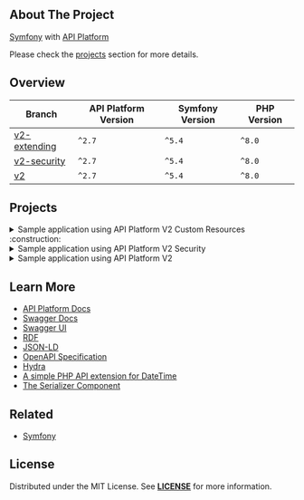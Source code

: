 ## About The Project  
[Symfony][symfony_website] with [API Platform][api_platform_website]
 
Please check the [projects](#projects) section for more details.

## Overview
| Branch                       | API Platform Version | Symfony Version | PHP Version |
|------------------------------|----------------------|-----------------|-------------|
| [v2-extending][v2-extending] | `^2.7`               | `^5.4`          | `^8.0`      |
| [v2-security][v2-security]   | `^2.7`               | `^5.4`          | `^8.0`      |
| [v2][v2]                     | `^2.7`               | `^5.4`          | `^8.0`      |


## Projects

<details><summary>Sample application using API Platform V2 Custom Resources :construction: </summary>  
<p>  

<img
src="https://user-images.githubusercontent.com/5810350/230716121-d2dd0ce9-4942-4a14-a8db-6551d2d9b10d.png"
alt="Api platform 2 extending frontend"
width="50%"
/>

<img
src="https://user-images.githubusercontent.com/5810350/230716134-0b505341-a0e4-4662-9783-b7e869871357.png"
alt="API Platform2 extending backend"
width="50%"
/>

**Code:** https://github.com/habibun/symfony-api-platform/tree/v2-extending  
**Resources:**
- [API Platform Part 3: Custom Resources](https://symfonycasts.com/screencast/api-platform-extending)
<br/>


#### Installation
```bash
git clone git@github.com:habibun/symfony-api-platform.git
cd symfony-api-platform
git checkout v2-extending
symfony composer install
```

</p>
</details>

<details><summary>Sample application using API Platform V2 Security</summary>  
<p>  

<img
src="https://user-images.githubusercontent.com/5810350/226957115-5f6f896a-6cd6-45b0-9d07-1447e1d4d614.png"
alt="Symfony API Platform Project With Security"
width="50%"
/>

**Code:** https://github.com/habibun/symfony-api-platform/tree/v2-security  
**Resources:**
- [API Platform Part 2: Security](https://symfonycasts.com/screencast/api-platform2-security)
<br/>


#### Installation
```bash
git clone git@github.com:habibun/symfony-api-platform.git
cd symfony-api-platform
git checkout v2-security
symfony composer install
```

</p>
</details>

<details><summary>Sample application using API Platform V2</summary>
<p>  

<img
src="https://user-images.githubusercontent.com/5810350/226957115-5f6f896a-6cd6-45b0-9d07-1447e1d4d614.png"
alt="Symfony API Platform Project With Security"
width="50%"
/>

**Code:** https://github.com/habibun/symfony-api-platform/tree/v2-security  
**Resources:**
- [API Platform Part 2: Security](https://symfonycasts.com/screencast/api-platform2-security)
<br/>


#### Installation
```bash
git clone git@github.com:habibun/symfony-api-platform.git
cd symfony-api-platform
git checkout v2
symfony composer install
```

</p>
</details>


## Learn More
- [API Platform Docs][api_platform_docs]
- [Swagger Docs][swagger_docs]
- [Swagger UI](https://swagger.io/tools/swagger-ui/)
- [RDF](https://www.w3.org/RDF/)
- [JSON-LD](https://en.wikipedia.org/wiki/JSON-LD)
- [OpenAPI Specification](https://oai.github.io/Documentation/)
- [Hydra](https://www.hydra-cg.com/)
- [A simple PHP API extension for DateTime](https://github.com/briannesbitt/carbon)
- [The Serializer Component](https://symfony.com/doc/5.4/components/serializer.html)

## Related
- [Symfony](https://github.com/habibun/symfony)  


## License
Distributed under the MIT License. See **[LICENSE][license]** for more information.



[//]: # (Links)
[license]: https://github.com/habibun/symfony-api-platform/blob/main/LICENSE
[symfony_website]: https://symfony.com/

[api_platform_website]: https://api-platform.com/
[api_platform_docs]: https://api-platform.com/docs
[swagger_docs]: https://swagger.io/docs/

[v2]: https://github.com/habibun/symfony-api-platform/tree/v2
[v2_tt]: https://github.com/habibun/symfony-api-platform/tree/v2 "Sample application using API Platform V2"

[v2-security]: https://github.com/habibun/symfony-api-platform/tree/v2-security
[v2-security_tt]: https://github.com/habibun/symfony-api-platform/tree/v2-security "Sample application using API Platform V2 Securiity"

[v2-extending]: https://github.com/habibun/symfony-api-platform/tree/v2-extending
[v2-extending_tt]: https://github.com/habibun/symfony-api-platform/tree/v2-extending "Sample application using API Platform V2 Custom Resources"
